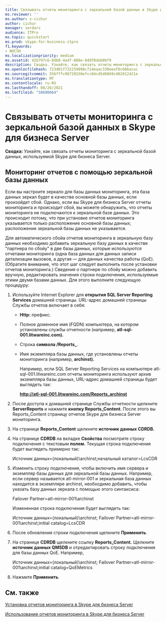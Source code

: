 ```yaml
---
title: Связывать отчеты мониторинга с зеркальной базой данных в Skype для бизнеса Server
ms.reviewer: ''
ms.author: v-cichur
author: cichur
manager: serdars
audience: ITPro
ms.topic: quickstart
ms.prod: skype-for-business-itpro
f1.keywords:
- NOCSH
ms.localizationpriority: medium
ms.assetid: 42b797c6-8db8-4ad7-886e-8ddf8deb06f9
description: Сводка. Узнайте, как связать отчеты мониторинга с зеркальной базой данных, используемой Skype для бизнеса Server.
ms.openlocfilehash: 723d01f732259098c714eaac330eeaf8c686acac
ms.sourcegitcommit: 556fffc96729150efcc04cd5d6069c402012421e
ms.translationtype: MT
ms.contentlocale: ru-RU
ms.lasthandoff: 08/26/2021
ms.locfileid: "58600664"
---
```

# <a name="associate-monitoring-reports-with-a-mirror-database-in-skype-for-business-server"></a>Связывать отчеты мониторинга с зеркальной базой данных в Skype для бизнеса Server 
 
**Сводка:** Узнайте, как связать отчеты мониторинга с зеркальной базой данных, используемой Skype для бизнеса Server.
  
## <a name="monitor-reports-with-a-mirror-database"></a>Мониторинг отчетов с помощью зеркальной базы данных

Если вы настроите зеркало для базы данных мониторинга, эта база данных зеркал будет в качестве основной базы данных, если произойдет сбой. Однако, если вы Skype для бизнеса Server отчеты мониторинга и происходит сбой, вы можете обнаружить, что отчеты мониторинга не подключаются к зеркальной базе данных. Это происходит потому, что при установке отчетов мониторинга указывается только расположение основной базы данных; расположение зеркальной базы данных не указывается.
  
Для автоматического сбойа отчетов мониторинга в зеркальную базу данных необходимо добавить зеркальную базу данных в качестве "партнера по сбойу" в две базы данных, которые используются отчетами мониторинга (одна база данных для данных записи детализации вызовов, а другая — для данных качества работы (QoE). (Обратите внимание, что этот шаг следует выполнить после установки отчетов мониторинга.) Сведения о партнере по сбойу можно добавить вручную, редактировать значения строки подключения, используемые этими двумя базами данных. Для этого выполните следующую процедуру:
  
1. Используйте Internet Explorer для **открытия SQL Server Reporting Services** домашней страницы. URL-адрес домашней страницы Службы отчетов включает в себя:
    
   - **Http:** префикс.
    
   - Полное доменное имя (FQDN) компьютера, на котором установлены службы отчетности (например, **atl-sql-001.litwareinc.com).**
    
   - Строка **символа /Reports_**.
    
   - Имя экземпляра базы данных, где установлены отчеты мониторинга (например, **archinst).**
    
     Например, если SQL Server Reporting Services на компьютере atl-sql-001.litwareinc.com отчеты мониторинга используют архив экземпляра базы данных, URL-адрес домашней страницы будет выглядеть так:
    
     **http://atl-sql-001.litwareinc.com/Reports_archinst**
    
2. После доступа к домашней странице Службы отчетности щелкните **ServerReports** и нажмите **кнопку Reports_Content**. После этого вы  Reports_Content страницу отчетов Skype для бизнеса Server мониторинга.
    
3. На странице **Reports_Content** щелкните **источник данных CDRDB.**
    
4. На странице **CDRDB** на вкладке **Свойства** посмотрите строку подключения с текстовым **полем.** Текущая строка подключения будет выглядеть примерно так:
    
    Источник данных=(локальный)\archinst;начальный каталог=LcsCDR
    
5. Изменить строку подключения, чтобы включить имя сервера и экземпляр базы данных для зеркальной базы данных. Например, если сервер называется atl-mirror-001 и зеркальная база данных находится в экземпляре archinst, необходимо добавить, чтобы указать базу данных зеркала с помощью этого синтаксиса:
    
    Failover Partner=atl-mirror-001\archinst
    
    Измененная строка подключения будет выглядеть так:
    
    Источник данных=(локальный)\archinst; Failover Partner=atl-mirror-001\archinst;initial catalog=LcsCDR
    
6. После обновления строки подключения щелкните **Применить**.
    
7. На странице **CDRDB** щелкните ссылку **Reports_Content.** Щелкните **источник данных QMSDB** и отредактировать строку подключения для базы данных QoE. Например,
    
    Источник данных=(локальный)\archinst; Failover Partner=atl-mirror-001\archinst;initial catalog=QoEMetrics
    
8. Нажмите **Применить**.
    
## <a name="see-also"></a>См. также

[Установка отчетов мониторинга в Skype для бизнеса Server](install-monitoring-reports.md)
  
[Использование отчетов мониторинга в Skype для бизнеса Server](../../manage/health-and-monitoring/monitoring-reports.md)

